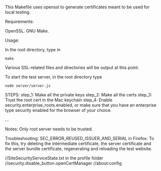 This Makefile uses openssl to generate certificates meant to be used for local testing.

Requirements:

OpenSSL.
GNU Make.

Usage:

In the root directory, type in 

```
make
```

Various SSL-related files and directories will be output at this point.

To start the test server, in the root directory type

```
node server/server.js
```

STEPS:
step_1: Make all the private keys
step_2: Make all the certs
step_3: Trust the root cert in the Mac keychain
step_4: Enable security.enterprise_roots.enabled, or make sure that you have an enterprise type security enabled for the browser of your choice.

...


Notes:
Only root server needs to be trusted.

Troubleshooting:
SEC_ERROR_REUSED_ISSUER_AND_SERIAL in Firefox. To fix this, try deleting the intermediate certificate, the server certificate and the server bundle certificate, regenerating and reloading the test website.

//SiteSecurityServiceState.txt in the profile folder
//security.disable_button.openCertManager
//about:config